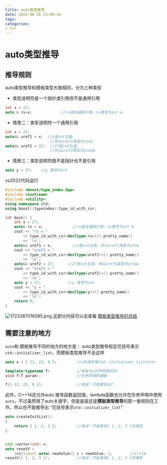 ```yaml
---
title: auto类型推导
date: 2024-08-26 23:09:44
tags:
categories:
- C++
---
```

# auto类型推导
## 推导规则
auto类型推导和模板类型大致相同，分为三种类型
<!--more-->
- 类型说明符是一个指针或引用但不是通用引用
```cpp
int x = 27;                
auto & rx=x;             //rx是非通用引用，rx推导为int &
```

- 情景二：类型说明符一个通用引用
```cpp
int x = 27;
auto&& uref1 = x;  //x是int左值，
                    //所以uref1类型为int&
auto&& uref2 = 27;	//27是int右值，
                    //所以uref3类型为int&&
```

- 情景三：类型说明符既不是指针也不是引用
```cpp
auto y = 27;    //y 推导为int 
```
vs2022代码运行
```cpp
#include <boost/type_index.hpp>
#include <iostream>
#include <utility>
using namespace std;
using boost::typeindex::type_id_with_cvr;

int main() {
	int x = 27;
	auto& rx = x;             //rx是非通用引用，rx推导为int &
	cout << "rx = "
		<< type_id_with_cvr<decltype(rx)>().pretty_name()
		<< '\n';
	auto&& uref1 = x;         //x是int左值，所以uref1类型为int&
	cout << "uref1 = "
		<< type_id_with_cvr<decltype(uref1)>().pretty_name()
		<< '\n';
	auto&& uref2 = 27;	    //27是int右值，所以uref3类型为int&&
	cout << "uref2 = "
		<< type_id_with_cvr<decltype(uref2)>().pretty_name()
		<< '\n';
	auto y = 27;            //y 推导为int 
	cout << "y = "
		<< type_id_with_cvr<decltype(y)>().pretty_name()
		<< '\n';
	return 0;
}
```
![1723387016585.png](https://cdn.jsdelivr.net/gh/bugcat9/blog-image-bed@main/cpp/auto类型推导.png)
这部分内容可以去查看 [模板类型推导的总结](https://bugcat.top/2024/08/10/C++/%E6%A8%A1%E6%9D%BF%E7%B1%BB%E5%9E%8B%E6%8E%A8%E5%AF%BC/)
## 需要注意的地方
`auto`和 模板推导不同的地方的地方是： auto类型推导假定花括号表示`std::initializer_list`，而模板类型推导不会这样
```cpp
auto x = { 11, 23, 9 };         //x的类型是std::initializer_list<int>

template<typename T>            //带有与x的声明等价的
void f(T param);                //形参声明的模板

f({ 11, 23, 9 });               //错误！不能推导出T
```
 此外，C++14还允许auto 推导函数返回值，lambda函数也允许在形参声明中使用`auto`，不过虽然用了auto关键字，但是底层还是**模板类型推导**的那一套规则在工作，所以也不能推导出 “花括号表示`std::initializer_list`”
```cpp
auto createInitList()
{
    return { 1, 2, 3 };         //错误！不能推导{ 1, 2, 3 }的类型
}


std::vector<int> v;
auto resetV = 
    [&v](const auto& newValue){ v = newValue; };        //C++14
resetV({ 1, 2, 3 });            //错误！不能推导{ 1, 2, 3 }的类型

```
